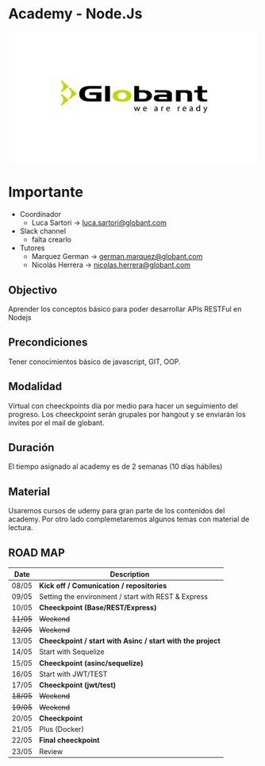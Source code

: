 # Academy - Node.Js

![Globant](assets/globant.jpg)

# Importante
- Coordinador
  - Luca Sartori -> luca.sartori@globant.com
- Slack channel
  - falta crearlo
- Tutores
  - Marquez German -> german.marquez@globant.com
  - Nicolás Herrera -> nicolas.herrera@globant.com

## Objectivo
Aprender los conceptos básico para poder desarrollar APIs RESTFul en Nodejs

## Precondiciones
Tener conocimientos básico de javascript, GIT, OOP.

## Modalidad
Virtual con cheeckpoints día por medio para hacer un seguimiento del progreso. Los cheeckpoint serán grupales por hangout y se enviarán los invites por el mail de globant.

## Duración
El tiempo asignado al academy es de 2 semanas (10 días hábiles)

## Material
Usaremos cursos de udemy para gran parte de los contenidos del academy. Por otro lado complemetaremos algunos temas con material de lectura.

## ROAD MAP
| Date      | Description |
| --------- | -----|
| 08/05  | <b>Kick off / Comunication / repositories</b> |
| 09/05  | Setting the environment / start with REST & Express |
| 10/05  | <b>Cheeckpoint (Base/REST/Express)</b> |
| <s>11/05</s>  | <s>Weekend</s> |
| <s>12/05</s>  | <s>Weekend</s> |
| 13/05  | <b>Cheeckpoint / start with Asinc / start with the project</b> |
| 14/05  | Start with Sequelize |
| 15/05  | <b>Cheeckpoint (asinc/sequelize)</b> |
| 16/05  | Start with JWT/TEST |
| 17/05  | <b>Cheeckpoint (jwt/test)</b> |
| <s>18/05</s>  | <s>Weekend</s> |
| <s>19/05</s>  | <s>Weekend</s> |
| 20/05  | <b>Cheeckpoint</b> |
| 21/05  | Plus (Docker) |
| 22/05  | <b>Final cheeckpoint</b> |
| 23/05  | Review |
